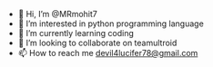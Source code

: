 - 👋 Hi, I’m @MRmohit7
- 👀 I’m interested in python programming language
- 🌱 I’m currently learning coding
- 💞️ I’m looking to collaborate on teamultroid
- 📫 How to reach me devil4lucifer78@gmail.com

<!---
MRmohit7/MRmohit7 is a ✨ special ✨ repository because its `README.md` (this file) appears on your GitHub profile.
You can click the Preview link to take a look at your changes.
--->
